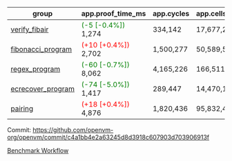 | group | app.proof_time_ms | app.cycles | app.cells_used | leaf.proof_time_ms | leaf.cycles | leaf.cells_used |
| -- | -- | -- | -- | -- | -- | -- |
| [verify_fibair](https://github.com/openvm-org/openvm/blob/benchmark-results/benchmarks-pr/1549/verify_fibair-c4a1bb4e2a63245d8d3918c607903d703906913f.md) |<span style='color: green'>(-5 [-0.4%])</span> 1,274 |  334,142 |  17,677,298 |- | - | - |
| [fibonacci_program](https://github.com/openvm-org/openvm/blob/benchmark-results/benchmarks-pr/1549/fibonacci-c4a1bb4e2a63245d8d3918c607903d703906913f.md) |<span style='color: red'>(+10 [+0.4%])</span> 2,702 |  1,500,277 |  50,589,503 |- | - | - |
| [regex_program](https://github.com/openvm-org/openvm/blob/benchmark-results/benchmarks-pr/1549/regex-c4a1bb4e2a63245d8d3918c607903d703906913f.md) |<span style='color: green'>(-60 [-0.7%])</span> 8,062 |  4,165,226 |  166,511,152 |- | - | - |
| [ecrecover_program](https://github.com/openvm-org/openvm/blob/benchmark-results/benchmarks-pr/1549/ecrecover-c4a1bb4e2a63245d8d3918c607903d703906913f.md) |<span style='color: green'>(-74 [-5.0%])</span> 1,417 |  289,447 |  14,470,186 |- | - | - |
| [pairing](https://github.com/openvm-org/openvm/blob/benchmark-results/benchmarks-pr/1549/pairing-c4a1bb4e2a63245d8d3918c607903d703906913f.md) |<span style='color: red'>(+18 [+0.4%])</span> 4,876 |  1,820,436 |  95,832,407 |- | - | - |


Commit: https://github.com/openvm-org/openvm/commit/c4a1bb4e2a63245d8d3918c607903d703906913f

[Benchmark Workflow](https://github.com/openvm-org/openvm/actions/runs/14276673547)
